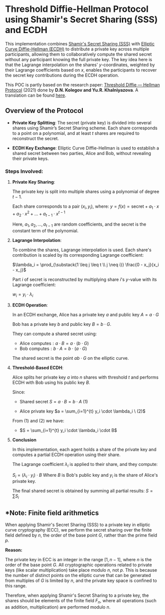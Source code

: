 # Threshold Diffie-Hellman Protocol using Shamir's Secret Sharing (SSS) and ECDH

This implementation combines [Shamir's Secret Sharing (SSS)](https://en.wikipedia.org/wiki/Shamir%27s_secret_sharing) with [Elliptic Curve Diffie-Hellman (ECDH)](https://en.wikipedia.org/wiki/Elliptic-curve_Diffie%E2%80%93Hellman) to distribute a private key across multiple participants, allowing them to collaboratively compute the shared secret without any participant knowing the full private key. The key idea here is that the Lagrange interpolation on the shares' $y$-coordinates, weighted by their Lagrange coefficients based on $x$, enables the participants to recover the secret key contributions during the ECDH operation.

This POC is partly based on the research paper: [Threshold Diffie — Hellman Protocol](https://www.mathnet.ru/php/archive.phtml?wshow=paper&jrnid=pdma&paperid=536&option_lang=eng) (2021) done by **D.N. Kolegov and Yu.R. Khalniyazova**. A translation can be found [here](translation.pdf).

## Overview of the Protocol

- **Private Key Splitting**: The secret (private key) is divided into several shares using Shamir’s Secret Sharing scheme. Each share corresponds to a point on a polynomial, and at least $t$ shares are required to reconstruct the secret.
  
- **ECDH Key Exchange**: Elliptic Curve Diffie-Hellman is used to establish a shared secret between two parties, Alice and Bob, without revealing their private keys.

### Steps Involved:

1. **Private Key Sharing**:

   The private key is split into multiple shares using a polynomial of degree $t-1$.
   
   Each share corresponds to a pair $(x_i, y_i)$, where:
   $y = f(x) = \text{{secret}} + a_1 \cdot x + a_2 \cdot x^2 + \dots + a_{t-1} \cdot x^{t-1}$
   
   Here, $a_1, a_2, \dots, a_{t-1}$ are random coefficients, and the secret is the constant term of the polynomial.

2. **Lagrange Interpolation**:
   
   To combine the shares, Lagrange interpolation is used. Each share's contribution is scaled by its corresponding Lagrange coefficient:
   
   $\lambda_i = \prod_{\substack{1 \leq j \leq t \\ j \neq i}} \frac{0 - x_j}{x_i - x_j}$
   
   Part $i$ of secret is reconstructed by multiplying share $i$'s $y$-value with its Lagrange coefficient:
   
   $w_i = y_i \cdot \lambda_i$

3. **ECDH Operation**:

    In an ECDH exchange, Alice has a private key $a$ and public key $A = a \cdot G$
  
    Bob has a private key $b$ and public key $B = b \cdot G$.
    
    They can compute a shared secret using:
      - $\text{{Alice computes}}: a \cdot B = a \cdot (b \cdot G)$
      - $\text{{Bob computes}}: b \cdot A = b \cdot (a \cdot G)$
    
    The shared secret is the point $ab \cdot G$ on the elliptic curve.

4. **Threshold-Based ECDH**:

    Alice splits her private key $a$ into $n$ shares with threshold $t$ and performs ECDH with Bob using his public key $B$.

    Since:

    - Shared secret $S= a \cdot B = b \cdot A \ (1)$

    - Alice private key $a = \sum_{i=1}^{t} y_i \cdot \lambda_i \ (2)$

    From $(1)$ and $(2)$ we have:


    - $S = \sum_{i=1}^{t} y_i \cdot \lambda_i \cdot B$

5. **Conclusion**

    In this implementation, each agent holds a share of the private key and computes a partial ECDH operation using their share.

    The Lagrange coefficient $\lambda_i$ is applied to their share, and they compute:

    $S_i = (\lambda_i \cdot y_i) \cdot B$
    Where $B$ is Bob's public key and $y_i$ is the share of Alice's private key.
    
    The final shared secret is obtained by summing all partial results:
    $S = \sum S_i$

## *Note: Finite field arithmetics

  When applying Shamir's Secret Sharing (SSS) to a private key in elliptic curve cryptography (ECC), we perform the secret sharing over the finite field defined by $n$, the order of the base point $G$, rather than the prime field $p$.

  **Reason:**

  The private key in ECC is an integer in the range $[1, n - 1]$, where $n$ is the order of the base point $G$. All cryptographic operations related to private keys (like scalar multiplication) take place modulo $n$, not 
  $p$. This is because the number of distinct points on the elliptic curve that can be generated from multiples of $G$ is limited by $n$, and the private key space is confined to this range.

  Therefore, when applying Shamir's Secret Sharing to a private key, the shares should be elements of the finite field $F_n$, where all operations (such as addition, multiplication) are performed modulo $n$.